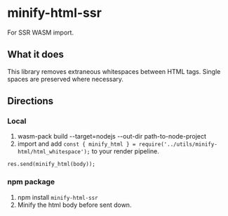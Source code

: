 # minify-html-ssr
For SSR WASM import.

## What it does

This library removes extraneous whitespaces between HTML tags. Single spaces are preserved where necessary.

## Directions

### Local
1. wasm-pack build --target=nodejs --out-dir path-to-node-project
2. import and add `const { minify_html } = require('../utils/minify-html/html_whitespace');` to your render pipeline.

```
res.send(minify_html(body));
```


### npm package
1. npm install `minify-html-ssr`
2. Minify the html body before sent down.

